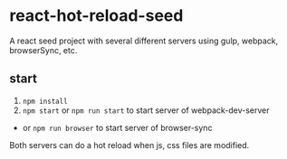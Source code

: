# react-hot-reload-seed
A react seed project with several different servers using gulp, webpack, browserSync, etc.

## start
1. `npm install`
2. `npm start` or `npm run start` to start server of webpack-dev-server 
- or `npm run browser` to start server of browser-sync

Both servers can do a hot reload when js, css files are modified.
